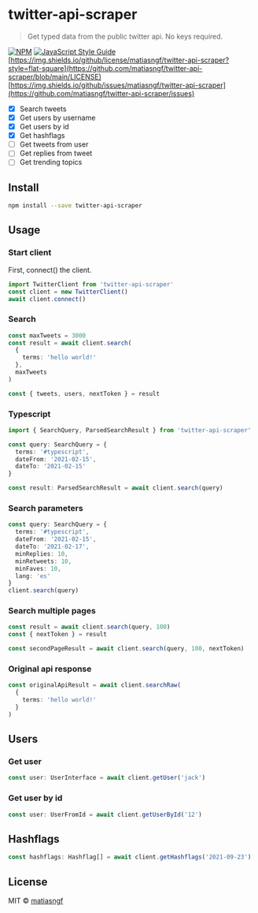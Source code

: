 # twitter-api-scraper

> Get typed data from the public twitter api. No keys required.

[![NPM](https://img.shields.io/npm/v/twitter-api-scraper.svg)](https://www.npmjs.com/package/twitter-api-scraper) [![JavaScript Style Guide](https://img.shields.io/badge/code_style-standard-brightgreen.svg)](https://standardjs.com) [https://img.shields.io/github/license/matiasngf/twitter-api-scraper?style=flat-square](https://github.com/matiasngf/twitter-api-scraper/blob/main/LICENSE) [https://img.shields.io/github/issues/matiasngf/twitter-api-scraper](https://github.com/matiasngf/twitter-api-scraper/issues)

- [x] Search tweets
- [x] Get users by username
- [x] Get users by id
- [x] Get hashflags
- [ ] Get tweets from user
- [ ] Get replies from tweet
- [ ] Get trending topics

## Install

```bash
npm install --save twitter-api-scraper
```

## Usage

### Start client

First, connect() the client.

```ts
import TwitterClient from 'twitter-api-scraper'
const client = new TwitterClient()
await client.connect()
```

### Search

```ts
const maxTweets = 3000
const result = await client.search(
  {
    terms: 'hello world!'
  },
  maxTweets
)

const { tweets, users, nextToken } = result

```

### Typescript

```ts
import { SearchQuery, ParsedSearchResult } from 'twitter-api-scraper'

const query: SearchQuery = {
  terms: '#typescript',
  dateFrom: '2021-02-15',
  dateTo: '2021-02-15'
}

const result: ParsedSearchResult = await client.search(query)
```

### Search parameters

```ts
const query: SearchQuery = {
  terms: '#typescript',
  dateFrom: '2021-02-15',
  dateTo: '2021-02-17',
  minReplies: 10,
  minRetweets: 10,
  minFaves: 10,
  lang: 'es'
}
client.search(query)
```

### Search multiple pages

```ts
const result = await client.search(query, 100)
const { nextToken } = result

const secondPageResult = await client.search(query, 100, nextToken)
```

### Original api response

```ts
const originalApiResult = await client.searchRaw(
  {
    terms: 'hello world!'
  }
)
```

## Users

### Get user

```ts
const user: UserInterface = await client.getUser('jack')
```

### Get user by id

```ts
const user: UserFromId = await client.getUserById('12')
```

## Hashflags

```ts
const hashflags: Hashflag[] = await client.getHashflags('2021-09-23')
```


## License

MIT © [matiasngf](https://github.com/matiasngf)
